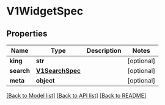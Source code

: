 # V1WidgetSpec

## Properties
Name | Type | Description | Notes
------------ | ------------- | ------------- | -------------
**king** | **str** |  | [optional] 
**search** | [**V1SearchSpec**](V1SearchSpec.md) |  | [optional] 
**meta** | **object** |  | [optional] 

[[Back to Model list]](../README.md#documentation-for-models) [[Back to API list]](../README.md#documentation-for-api-endpoints) [[Back to README]](../README.md)


